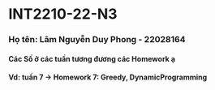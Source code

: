 # INT2210-22-N3
### Họ tên: Lâm Nguyễn Duy Phong - 22028164
#### Các Số ở các tuần tương đương các Homework ạ
#### Vd: tuần 7 -> Homework 7: Greedy, DynamicProgramming
